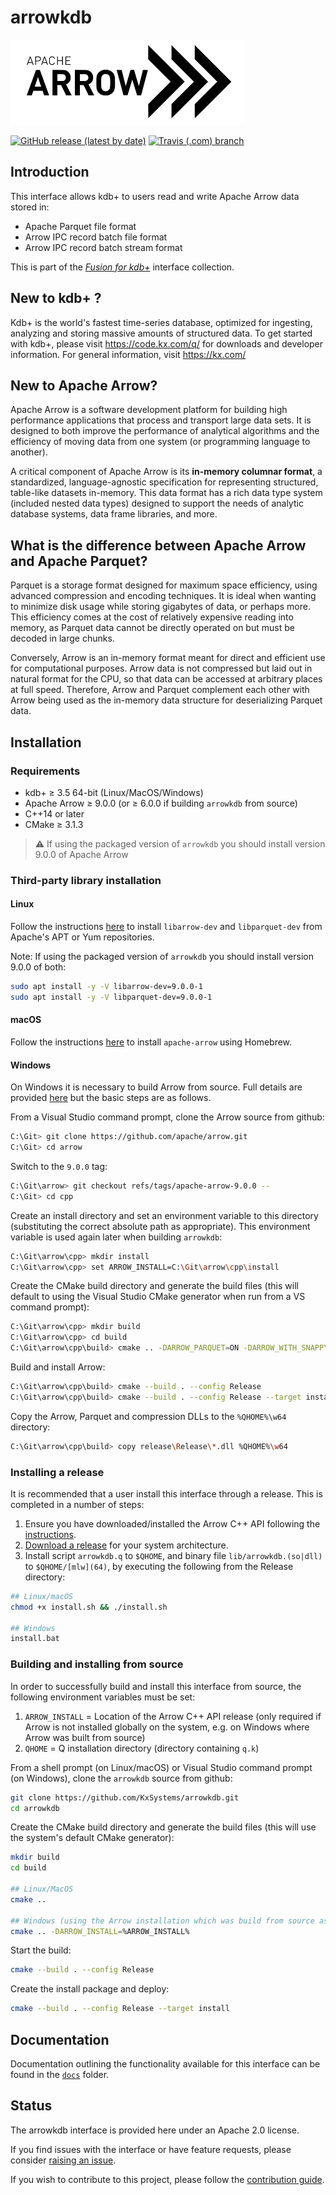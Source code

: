 # arrowkdb

![Arrow](apache_arrow.png)

[![GitHub release (latest by date)](https://img.shields.io/github/v/release/kxsystems/arrowkdb?include_prereleases)](https://github.com/kxsystems/arrowkdb/releases) [![Travis (.com) branch](https://travis-ci.com/KxSystems/arrowkdb.svg?branch=main)](https://travis-ci.com/KxSystems/arrowkdb)


## Introduction

This interface allows kdb+ to users read and write Apache Arrow data stored in:

- Apache Parquet file format
- Arrow IPC record batch file format
- Arrow IPC record batch stream format

This is part of the [*Fusion for kdb+*](http://code.kx.com/q/interfaces/fusion/) interface collection.



## New to kdb+ ?

Kdb+ is the world's fastest time-series database, optimized for  ingesting, analyzing and storing massive amounts of structured data. To  get started with kdb+, please visit https://code.kx.com/q/ for downloads and developer information. For general information, visit https://kx.com/



## New to Apache Arrow?

Apache Arrow is a software development platform for building high performance applications that process and transport large data sets. It is designed to both improve the performance of analytical algorithms and the efficiency of moving data from one system (or programming language to another).

A critical component of Apache Arrow is its **in-memory columnar format**, a standardized, language-agnostic specification for representing structured, table-like datasets in-memory. This data format has a rich data type system (included nested data types) designed to support the needs of analytic database systems, data frame libraries, and more.



## What is the difference between Apache Arrow and Apache Parquet?

Parquet is a storage format designed for maximum space efficiency, using advanced compression and encoding techniques. It is ideal when wanting  to minimize disk usage while storing gigabytes of data, or perhaps more. This efficiency comes at the cost of relatively expensive reading into memory, as Parquet data cannot be directly operated on but must be  decoded in large chunks.

Conversely, Arrow is an in-memory format meant for direct and efficient use for computational purposes. Arrow data is not compressed but laid out in  natural format for the CPU, so that data can be accessed at arbitrary places at full speed.  Therefore, Arrow and Parquet complement each other with Arrow being used as the in-memory data structure for deserializing Parquet data.



## Installation

### Requirements

- kdb+ ≥ 3.5 64-bit (Linux/MacOS/Windows)
- Apache Arrow ≥ 9.0.0 (or ≥ 6.0.0 if building `arrowkdb` from source)
- C++14 or later
- CMake ≥ 3.1.3

> :warning: If using the packaged version of `arrowkdb` you should install version 9.0.0 of Apache Arrow


### Third-party library installation

#### Linux

Follow the instructions [here](https://arrow.apache.org/install/#c-and-glib-c-packages-for-debian-gnulinux-ubuntu-and-centos) to install `libarrow-dev` and `libparquet-dev` from Apache's APT or Yum repositories.

Note: If using the packaged version of `arrowkdb` you should install version 9.0.0 of both:

```bash
sudo apt install -y -V libarrow-dev=9.0.0-1
sudo apt install -y -V libparquet-dev=9.0.0-1
```

#### macOS

Follow the instructions [here](https://arrow.apache.org/install/#c-and-glib-c-packages-on-homebrew) to install `apache-arrow` using Homebrew.

#### Windows

On Windows it is necessary to build Arrow from source.  Full details are provided [here](https://arrow.apache.org/docs/developers/cpp/windows.html) but the basic steps are as follows.

From a Visual Studio command prompt, clone the Arrow source from github:

```bash
C:\Git> git clone https://github.com/apache/arrow.git
C:\Git> cd arrow
```

Switch to the `9.0.0` tag:

```bash
C:\Git\arrow> git checkout refs/tags/apache-arrow-9.0.0 --
C:\Git> cd cpp
```

Create an install directory and set an environment variable to this directory (substituting the correct absolute path as appropriate).  This environment variable is used again later when building `arrowkdb`:

```bash
C:\Git\arrow\cpp> mkdir install
C:\Git\arrow\cpp> set ARROW_INSTALL=C:\Git\arrow\cpp\install
```

Create the CMake build directory and generate the build files (this will default to using the Visual Studio CMake generator when run from a VS command prompt):

```bash
C:\Git\arrow\cpp> mkdir build
C:\Git\arrow\cpp> cd build
C:\Git\arrow\cpp\build> cmake .. -DARROW_PARQUET=ON -DARROW_WITH_SNAPPY=ON -DARROW_WITH_ZLIB=ON -DARROW_WITH_ZSTD=ON -DARROW_WITH_BROTLI=ON -DARROW_BUILD_STATIC=OFF -DARROW_COMPUTE=OFF -DARROW_DEPENDENCY_USE_SHARED=OFF -DCMAKE_INSTALL_PREFIX=%ARROW_INSTALL%
```

Build and install Arrow:

```bash
C:\Git\arrow\cpp\build> cmake --build . --config Release
C:\Git\arrow\cpp\build> cmake --build . --config Release --target install
```

Copy the Arrow, Parquet and compression DLLs to the `%QHOME%\w64` directory:

```bash
C:\Git\arrow\cpp\build> copy release\Release\*.dll %QHOME%\w64
```



### Installing a release

It is recommended that a user install this interface through a release. This is completed in a number of steps:

1. Ensure you have downloaded/installed the Arrow C++ API following the [instructions](#third-party-library-installation).
2. [Download a release](https://github.com/KxSystems/arrowkdb/releases) for your system architecture.
3. Install script `arrowkdb.q` to `$QHOME`, and binary file `lib/arrowkdb.(so|dll)` to `$QHOME/[mlw](64)`, by executing the following from the Release directory:

```bash
## Linux/macOS
chmod +x install.sh && ./install.sh

## Windows
install.bat
```



### Building and installing from source

In order to successfully build and install this interface from source, the following environment variables must be set:

1. `ARROW_INSTALL` = Location of the Arrow C++ API release (only required if Arrow is not installed globally on the system, e.g. on Windows where Arrow was built from source)
2. `QHOME` = Q installation directory (directory containing `q.k`)

From a shell prompt (on Linux/macOS) or Visual Studio command prompt (on Windows), clone the `arrowkdb` source from github:

```bash
git clone https://github.com/KxSystems/arrowkdb.git
cd arrowkdb
```

Create the CMake build directory and generate the build files (this will use the system's default CMake generator):

```bash
mkdir build
cd build

## Linux/MacOS
cmake ..

## Windows (using the Arrow installation which was build from source as above)
cmake .. -DARROW_INSTALL=%ARROW_INSTALL%
```

Start the build:

```bash
cmake --build . --config Release
```

Create the install package and deploy:

```bash
cmake --build . --config Release --target install
```



## Documentation

Documentation outlining the functionality available for this interface can be found in the [`docs`](docs/index.md) folder.



## Status

The arrowkdb interface is provided here under an Apache 2.0 license.

If you find issues with the interface or have feature requests, please consider [raising an issue](https://github.com/KxSystems/arrowkdb/issues).

If you wish to contribute to this project, please follow the [contribution guide](CONTRIBUTING.md).
